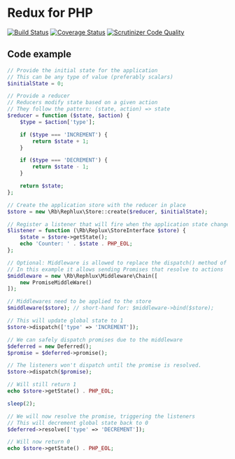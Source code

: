 # Redux for PHP

[![Build Status](https://travis-ci.org/rikbruil/redux-test.svg?branch=master)](https://travis-ci.org/rikbruil/redux-test)
[![Coverage Status](https://coveralls.io/repos/rikbruil/redux-test/badge.svg?branch=master&service=github)](https://coveralls.io/github/rikbruil/redux-test?branch=master)
[![Scrutinizer Code Quality](https://scrutinizer-ci.com/g/rikbruil/redux-test/badges/quality-score.png?b=master)](https://scrutinizer-ci.com/g/rikbruil/redux-test/?branch=master)

## Code example

```php
// Provide the initial state for the application
// This can be any type of value (preferably scalars)
$initialState = 0;

// Provide a reducer
// Reducers modify state based on a given action
// They follow the pattern: (state, action) => state
$reducer = function ($state, $action) {
    $type = $action['type'];

    if ($type === 'INCREMENT') {
        return $state + 1;
    }

    if ($type === 'DECREMENT') {
        return $state - 1;
    }

    return $state;
};

// Create the application store with the reducer in place
$store = new \Rb\Rephlux\Store::create($reducer, $initialState);

// Register a listener that will fire when the application state changes
$listener = function (\Rb\Replux\StoreInterface $store) {
    $state = $store->getState();
    echo 'Counter: ' . $state . PHP_EOL;
};

// Optional: Middleware is allowed to replace the dispatch() method of the store.
// In this example it allows sending Promises that resolve to actions
$middleware = new \Rb\Rephlux\Middleware\Chain([
    new PromiseMiddleWare()
]);

// Middlewares need to be applied to the store
$middleware($store); // short-hand for: $middleware->bind($store);

// This will update global state to 1
$store->dispatch(['type' => 'INCREMENT']);

// We can safely dispatch promises due to the middleware
$deferred = new Deferred();
$promise = $deferred->promise();

// The listeners won't dispatch until the promise is resolved.
$store->dispatch($promise);

// Will still return 1
echo $store->getState() . PHP_EOL;

sleep(2);

// We will now resolve the promise, triggering the listeners
// This will decrement global state back to 0
$deferred->resolve(['type' => 'DECREMENT']);

// Will now return 0
echo $store->getState() . PHP_EOL;
```
